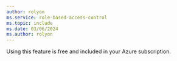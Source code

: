 ```yaml
---
author: rolyon
ms.service: role-based-access-control
ms.topic: include
ms.date: 03/06/2024
ms.author: rolyon
---
```


Using this feature is free and included in your Azure subscription.